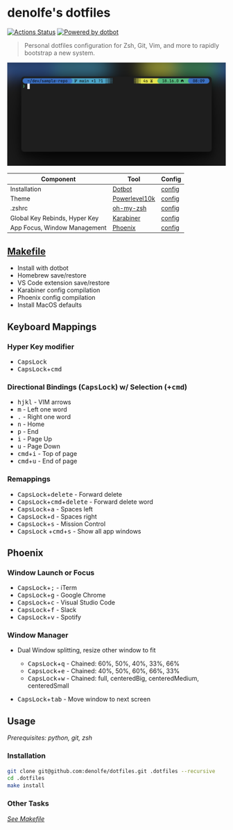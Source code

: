 # denolfe's dotfiles

[![Actions Status](https://github.com/denolfe/dotfiles/workflows/Dotfiles%20Install/badge.svg)](https://github.com/denolfe/dotfiles/actions)
[![Powered by dotbot][dbshield]][dblink]

[dblink]: https://github.com/anishathalye/dotbot
[dbshield]: https://img.shields.io/badge/powered%20by-dotbot-blue?style=flat

> Personal dotfiles configuration for Zsh, Git, Vim, and more to rapidly bootstrap a new system.

![Image](preview.png)

| Component                     | Tool                                                      | Config                             |
| ----------------------------- | --------------------------------------------------------- | ---------------------------------- |
| Installation                  | [Dotbot](https://github.com/anishathalye/dotbot)          | [config](./install.conf.yaml)      |
| Theme                         | [Powerlevel10k](https://github.com/romkatv/powerlevel10k) | [config](./zsh/p10k.zsh)           |
| .zshrc                        | [oh-my-zsh](https://github.com/robbyrussell/oh-my-zsh)    | [config](./zsh/zshrc.zsh)          |
| Global Key Rebinds, Hyper Key | [Karabiner](https://karabiner-elements.pqrs.org/)         | [config](./karabiner/karabiner.ts) |
| App Focus, Window Management  | [Phoenix](https://kasper.github.io/phoenix/)              | [config](./phoenix/src/phoenix.ts) |

## [Makefile](./Makefile)

- Install with dotbot
- Homebrew save/restore
- VS Code extension save/restore
- Karabiner config compilation
- Phoenix config compilation
- Install MacOS defaults

## Keyboard Mappings

### Hyper Key modifier

- <kbd>CapsLock</kbd>
- <kbd>CapsLock</kbd>+<kbd>cmd</kbd>

### Directional Bindings (<kbd>CapsLock</kbd>) w/ Selection (+<kbd>cmd</kbd>)

- <kbd>h</kbd><kbd>j</kbd><kbd>k</kbd><kbd>l</kbd> - VIM arrows
- <kbd>m</kbd> - Left one word
- <kbd>.</kbd> - Right one word
- <kbd>n</kbd> - Home
- <kbd>p</kbd> - End
- <kbd>i</kbd> - Page Up
- <kbd>u</kbd> - Page Down
- <kbd>cmd</kbd>+<kbd>i</kbd> - Top of page
- <kbd>cmd</kbd>+<kbd>u</kbd> - End of page

### Remappings

- <kbd>CapsLock</kbd>+<kbd>delete</kbd> - Forward delete
- <kbd>CapsLock</kbd>+<kbd>cmd</kbd>+<kbd>delete</kbd> - Forward delete word
- <kbd>CapsLock</kbd>+<kbd>a</kbd> - Spaces left
- <kbd>CapsLock</kbd>+<kbd>d</kbd> - Spaces right
- <kbd>CapsLock</kbd>+<kbd>s</kbd> - Mission Control
- <kbd>CapsLock</kbd> +<kbd>cmd</kbd>+<kbd>s</kbd> - Show all app windows

## Phoenix

### Window Launch or Focus

- <kbd>CapsLock</kbd>+<kbd>;</kbd> - iTerm
- <kbd>CapsLock</kbd>+<kbd>g</kbd> - Google Chrome
- <kbd>CapsLock</kbd>+<kbd>c</kbd> - Visual Studio Code
- <kbd>CapsLock</kbd>+<kbd>f</kbd> - Slack
- <kbd>CapsLock</kbd>+<kbd>v</kbd> - Spotify

### Window Manager

- Dual Window splitting, resize other window to fit
  - <kbd>CapsLock</kbd>+<kbd>q</kbd> - Chained: 60%, 50%, 40%, 33%, 66%
  - <kbd>CapsLock</kbd>+<kbd>e</kbd> - Chained: 40%, 50%, 60%, 66%, 33%
  - <kbd>CapsLock</kbd>+<kbd>w</kbd> - Chained: full, centeredBig, centeredMedium, centeredSmall

- <kbd>CapsLock</kbd>+<kbd>tab</kbd> - Move window to next screen

## Usage

*Prerequisites: python, git, zsh*

### Installation

```sh
git clone git@github.com:denolfe/dotfiles.git .dotfiles --recursive
cd .dotfiles
make install
```

### Other Tasks

*[See Makefile](./Makefile)*
